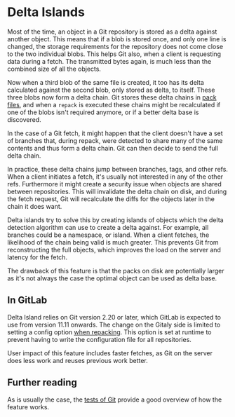 # Delta Islands

Most of the time, an object in a Git repository is stored as a delta against
another object. This means that if a blob is stored once, and only one line is
changed, the storage requirements for the repository does not come close to the
two individual blobs. This helps Git also, when a client is requesting data during
a fetch. The transmitted bytes again, is much less than the combined size of all
the objects.

Now when a third blob of the same file is created, it too has its delta
calculated against the second blob, only stored as delta, to itself. These three
blobs now form a delta chain. Git stores these delta chains in [pack files][git-pack],
and when a `repack` is executed these chains might be recalculated if one of the
blobs isn't required anymore, or if a better delta base is discovered.

In the case of a Git fetch, it might happen that the client doesn't have a set
of branches that, during repack, were detected to share many of the same contents
and thus form a delta chain. Git can then decide to send the full delta chain.

In practice, these delta chains jump between branches, tags, and other refs. When
a client initiates a fetch, it's usually not interested in any of the other
refs. Furthermore it might create a security issue when objects are shared
between repositories. This will invalidate the delta chain on disk, and during
the fetch request, Git will recalculate the diffs for the objects later in the
chain it does want.

Delta islands try to solve this by creating islands of objects which the delta
detection algorithm can use to create a delta against. For example, all branches
could be a namespace, or island. When a client fetches, the likelihood of the
chain being valid is much greater. This prevents Git from reconstructing the
full objects, which improves the load on the server and latency for the fetch.

The drawback of this feature is that the packs on disk are potentially
larger as it's not always the case the optimal object can be used as delta base.

## In GitLab

Delta Island relies on Git version 2.20 or later, which GitLab is expected to
use from version 11.11 onwards. The change on the Gitaly side is limited to
setting a config option [when repacking][delta-config]. This option is set at
runtime to prevent having to write the configuration file for all repositories.

User impact of this feature includes faster fetches, as Git on the server does
less work and reuses previous work better.

## Further reading

As is usually the case, the [tests of Git][git-delta-test] provide a good overview
of how the feature works.

[git-delta-test]: https://github.com/git/git/blob/041f5ea1cf987a4068ef5f39ba0a09be85952064/t/t5320-delta-islands.sh
[git-pack]: https://git-scm.com/docs/git-pack-objects
[delta-config]: https://gitlab.com/gitlab-org/gitaly/merge_requests/1110/diffs#e01aecd9d7ee43aee1959795092f852d07a1e7ed_55_78
